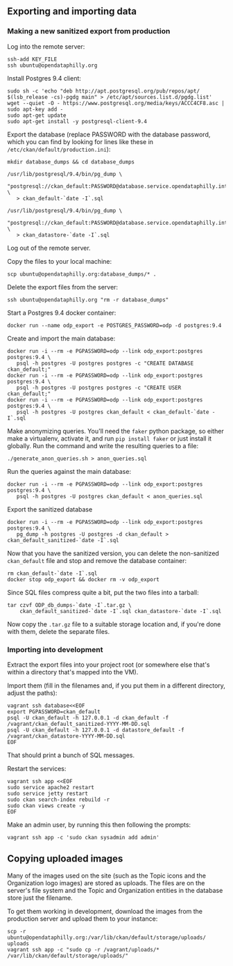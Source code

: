 ## Exporting and importing data

### Making a new sanitized export from production

Log into the remote server:
```
ssh-add KEY_FILE
ssh ubuntu@opendataphilly.org
```

Install Postgres 9.4 client:
```
sudo sh -c 'echo "deb http://apt.postgresql.org/pub/repos/apt/ $(lsb_release -cs)-pgdg main" > /etc/apt/sources.list.d/pgdg.list'
wget --quiet -O - https://www.postgresql.org/media/keys/ACCC4CF8.asc | sudo apt-key add -
sudo apt-get update
sudo apt-get install -y postgresql-client-9.4
```

Export the database (replace PASSWORD with the database password, which you can find by looking for lines like these in `/etc/ckan/default/production.ini`):
```
mkdir database_dumps && cd database_dumps

/usr/lib/postgresql/9.4/bin/pg_dump \
   "postgresql://ckan_default:PASSWORD@database.service.opendataphilly.internal/ckan_default" \
   > ckan_default-`date -I`.sql

/usr/lib/postgresql/9.4/bin/pg_dump \
   "postgresql://ckan_default:PASSWORD@database.service.opendataphilly.internal/datastore_default" \
   > ckan_datastore-`date -I`.sql
```

Log out of the remote server.

Copy the files to your local machine:
```
scp ubuntu@opendataphilly.org:database_dumps/* .
```

Delete the export files from the server:
```
ssh ubuntu@opendataphilly.org "rm -r database_dumps"
```

Start a Postgres 9.4 docker container:
```
docker run --name odp_export -e POSTGRES_PASSWORD=odp -d postgres:9.4
```

Create and import the main database:
```
docker run -i --rm -e PGPASSWORD=odp --link odp_export:postgres postgres:9.4 \
   psql -h postgres -U postgres postgres -c "CREATE DATABASE ckan_default;"
docker run -i --rm -e PGPASSWORD=odp --link odp_export:postgres postgres:9.4 \
   psql -h postgres -U postgres postgres -c "CREATE USER ckan_default;"
docker run -i --rm -e PGPASSWORD=odp --link odp_export:postgres postgres:9.4 \
   psql -h postgres -U postgres ckan_default < ckan_default-`date -I`.sql
```

Make anonymizing queries.
You'll need the `faker` python package, so either make a virtualenv, activate it, and run `pip install faker` or just install it globally.
Run the command and write the resulting queries to a file:
```
./generate_anon_queries.sh > anon_queries.sql
```

Run the queries against the main database:
```
docker run -i --rm -e PGPASSWORD=odp --link odp_export:postgres postgres:9.4 \
   psql -h postgres -U postgres ckan_default < anon_queries.sql
```

Export the sanitized database
```
docker run -i --rm -e PGPASSWORD=odp --link odp_export:postgres postgres:9.4 \
   pg_dump -h postgres -U postgres -d ckan_default > ckan_default_sanitized-`date -I`.sql
```

Now that you have the sanitized version, you can delete the non-sanitized `ckan_default` file and stop and remove the database container:
```
rm ckan_default-`date -I`.sql
docker stop odp_export && docker rm -v odp_export
```

Since SQL files compress quite a bit, put the two files into a tarball:
```
tar czvf ODP_db_dumps-`date -I`.tar.gz \
    ckan_default_sanitized-`date -I`.sql ckan_datastore-`date -I`.sql
```

Now copy the `.tar.gz` file to a suitable storage location and, if you're done with them, delete the separate files.


### Importing into development

Extract the export files into your project root (or somewhere else that's within a directory that's mapped into the VM).

Import them (fill in the filenames and, if you put them in a different directory, adjust the paths):
```
vagrant ssh database<<EOF
export PGPASSWORD=ckan_default
psql -U ckan_default -h 127.0.0.1 -d ckan_default -f /vagrant/ckan_default_sanitized-YYYY-MM-DD.sql
psql -U ckan_default -h 127.0.0.1 -d datastore_default -f /vagrant/ckan_datastore-YYYY-MM-DD.sql
EOF
```

That should print a bunch of SQL messages.

Restart the services:
```
vagrant ssh app <<EOF
sudo service apache2 restart
sudo service jetty restart
sudo ckan search-index rebuild -r
sudo ckan views create -y
EOF
```

Make an admin user, by running this then following the prompts:
```
vagrant ssh app -c 'sudo ckan sysadmin add admin'
```

## Copying uploaded images

Many of the images used on the site (such as the Topic icons and the Organization logo images) are stored as uploads.  The files are on the server's file system and the Topic and Organization entities in the database store just the filename.

To get them working in development, download the images from the production server and upload them to your instance:
```
scp -r ubuntu@opendataphilly.org:/var/lib/ckan/default/storage/uploads/ uploads
vagrant ssh app -c "sudo cp -r /vagrant/uploads/* /var/lib/ckan/default/storage/uploads/"
```
